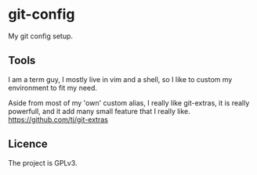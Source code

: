 git-config
==========
My git config setup.

## Tools
I am a term guy, I mostly live in vim and a shell, so I like to custom my
environment to fit my need.

Aside from most of my 'own' custom alias, I really like git-extras,
it is really powerfull, and it add many small feature that I really like.
https://github.com/tj/git-extras

## Licence
The project is GPLv3.
